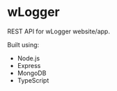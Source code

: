 # wLogger

REST API for wLogger website/app.

Built using:

- Node.js
- Express
- MongoDB
- TypeScript
